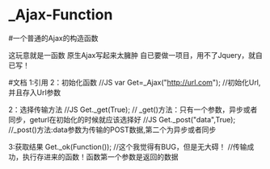 _Ajax-Function
==============

#一个普通的Ajax的构造函数

这玩意就是一函数
原生Ajax写起来太臃肿
自已要做一项目，用不了Jquery，就自已写！

#文档
1:引用
2：初始化函数
//JS
var Get=_Ajax("http://url.com");
//初始化Url,并且存入Url参数

2：选择传输方法
//JS
Get._get(True);
// _get()方法：只有一个参数，异步或者同步，geturl在初始化的时候就应该选择好
//JS
Get._post("data",True);
//_post()方法:data参数为传输的POST数据,第二个为异步或者同步


3:获取结果
Get._ok(Function());
//这个我觉得有BUG，但是无大碍！
//传输成功，执行存进来的函数！函数第一个参数是返回的数据
